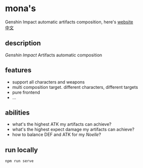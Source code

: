 # mona's
Genshin Impact automatic artifacts composition, here's [website](https://www.genshin.art)  
[中文](./README.md)
<!-- [日本語](./README_jp.md) -->
## description
*Genshin Impact* Artifacts automatic composition  
## features
- support all characters and weapons
- multi composition target. different characters, different targets
- pure frontend
- ...  
## abilities
- what's the highest ATK my artifacts can achieve?
- what's the highest expect damage my artifacts can achieve?
- how to balance DEF and ATK for my *Noelle*?  
## run locally
```bash
npm run serve
```